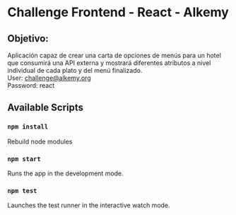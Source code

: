 # Challenge Frontend - React - Alkemy
## Objetivo:<br>

Aplicación capaz de crear una carta de opciones de menús para un hotel que consumirá una
API externa y mostrará diferentes atributos a nivel individual de cada plato y del menú finalizado. <br>
User: challenge@alkemy.org <br>
Password: react

## Available Scripts

### `npm install`

Rebuild node modules

### `npm start`

Runs the app in the development mode.

### `npm test`

Launches the test runner in the interactive watch mode.